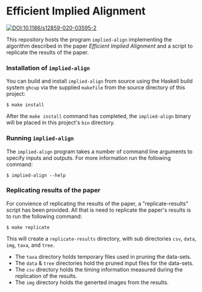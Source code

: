  Efficient Implied Alignment
=============================

[![DOI:10.1186/s12859-020-03595-2](https://zenodo.org/badge/DOI/10.1186/s12859-020-03595-2.svg)](https://doi.org/10.1186/s12859-020-03595-2)

This repository hosts the program `implied-align` implementing the algorithm described in the paper *Efficient Implied Alignment* and a script to replicate the results of the paper.

### Installation of `implied-align`

You can build and install `implied-align` from source using the Haskell build system `ghcup` via the supplied `makefile` from the source directory of this project:

```
$ make install
```

After the `make install` command has completed, the `implied-align` binary will be placed in this project's `bin` directory.

### Running `implied-align`

The `implied-align` program takes a number of command line arguments to specify inputs and outputs. For more information run the following command:

```
$ implied-align --help
```

### Replicating results of the paper

For convience of replicating the results of the paper, a "replicate-results" script has been provided. All that is need to replicate the paper's results is to run the following command:

```
$ make replicate
```

This will create a `replicate-results` directory, with sub directories `csv`, `data`, `img`, `taxa`, and `tree`. 
 
 - The `taxa` directory holds temporary files used in pruning the data-sets. 
 - The `data` & `tree` directories hold the pruned input files for the data-sets.
 - The `csv` directory holds the timing information measured during the replication of the results.
 - The `img` directory holds the generted images from the results.
 
